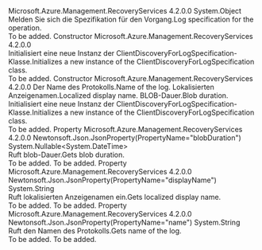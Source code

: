 <Type Name="ClientDiscoveryForLogSpecification" FullName="Microsoft.Azure.Management.RecoveryServices.Models.ClientDiscoveryForLogSpecification">
  <TypeSignature Language="C#" Value="public class ClientDiscoveryForLogSpecification" />
  <TypeSignature Language="ILAsm" Value=".class public auto ansi beforefieldinit ClientDiscoveryForLogSpecification extends System.Object" />
  <TypeSignature Language="DocId" Value="T:Microsoft.Azure.Management.RecoveryServices.Models.ClientDiscoveryForLogSpecification" />
  <TypeSignature Language="VB.NET" Value="Public Class ClientDiscoveryForLogSpecification" />
  <TypeSignature Language="F#" Value="type ClientDiscoveryForLogSpecification = class" />
  <AssemblyInfo>
    <AssemblyName>Microsoft.Azure.Management.RecoveryServices</AssemblyName>
    <AssemblyVersion>4.2.0.0</AssemblyVersion>
  </AssemblyInfo>
  <Base>
    <BaseTypeName>System.Object</BaseTypeName>
  </Base>
  <Interfaces />
  <Docs>
    <summary>
            <span data-ttu-id="238cb-101">Melden Sie sich die Spezifikation für den Vorgang.</span><span class="sxs-lookup"><span data-stu-id="238cb-101">Log specification for the operation.</span></span>
            </summary>
    <remarks>To be added.</remarks>
  </Docs>
  <Members>
    <Member MemberName=".ctor">
      <MemberSignature Language="C#" Value="public ClientDiscoveryForLogSpecification ();" />
      <MemberSignature Language="ILAsm" Value=".method public hidebysig specialname rtspecialname instance void .ctor() cil managed" />
      <MemberSignature Language="DocId" Value="M:Microsoft.Azure.Management.RecoveryServices.Models.ClientDiscoveryForLogSpecification.#ctor" />
      <MemberSignature Language="VB.NET" Value="Public Sub New ()" />
      <MemberType>Constructor</MemberType>
      <AssemblyInfo>
        <AssemblyName>Microsoft.Azure.Management.RecoveryServices</AssemblyName>
        <AssemblyVersion>4.2.0.0</AssemblyVersion>
      </AssemblyInfo>
      <Parameters />
      <Docs>
        <summary>
            <span data-ttu-id="238cb-102">Initialisiert eine neue Instanz der ClientDiscoveryForLogSpecification-Klasse.</span><span class="sxs-lookup"><span data-stu-id="238cb-102">Initializes a new instance of the ClientDiscoveryForLogSpecification class.</span></span>
            </summary>
        <remarks>To be added.</remarks>
      </Docs>
    </Member>
    <Member MemberName=".ctor">
      <MemberSignature Language="C#" Value="public ClientDiscoveryForLogSpecification (string name = null, string displayName = null, Nullable&lt;DateTime&gt; blobDuration = null);" />
      <MemberSignature Language="ILAsm" Value=".method public hidebysig specialname rtspecialname instance void .ctor(string name, string displayName, valuetype System.Nullable`1&lt;valuetype System.DateTime&gt; blobDuration) cil managed" />
      <MemberSignature Language="DocId" Value="M:Microsoft.Azure.Management.RecoveryServices.Models.ClientDiscoveryForLogSpecification.#ctor(System.String,System.String,System.Nullable{System.DateTime})" />
      <MemberSignature Language="VB.NET" Value="Public Sub New (Optional name As String = null, Optional displayName As String = null, Optional blobDuration As Nullable(Of DateTime) = null)" />
      <MemberSignature Language="F#" Value="new Microsoft.Azure.Management.RecoveryServices.Models.ClientDiscoveryForLogSpecification : string * string * Nullable&lt;DateTime&gt; -&gt; Microsoft.Azure.Management.RecoveryServices.Models.ClientDiscoveryForLogSpecification" Usage="new Microsoft.Azure.Management.RecoveryServices.Models.ClientDiscoveryForLogSpecification (name, displayName, blobDuration)" />
      <MemberType>Constructor</MemberType>
      <AssemblyInfo>
        <AssemblyName>Microsoft.Azure.Management.RecoveryServices</AssemblyName>
        <AssemblyVersion>4.2.0.0</AssemblyVersion>
      </AssemblyInfo>
      <Parameters>
        <Parameter Name="name" Type="System.String" />
        <Parameter Name="displayName" Type="System.String" />
        <Parameter Name="blobDuration" Type="System.Nullable&lt;System.DateTime&gt;" />
      </Parameters>
      <Docs>
        <param name="name"><span data-ttu-id="238cb-103">Der Name des Protokolls.</span><span class="sxs-lookup"><span data-stu-id="238cb-103">Name of the log.</span></span></param>
        <param name="displayName"><span data-ttu-id="238cb-104">Lokalisierten Anzeigenamen.</span><span class="sxs-lookup"><span data-stu-id="238cb-104">Localized display name.</span></span></param>
        <param name="blobDuration"><span data-ttu-id="238cb-105">BLOB-Dauer.</span><span class="sxs-lookup"><span data-stu-id="238cb-105">Blob duration.</span></span></param>
        <summary>
            <span data-ttu-id="238cb-106">Initialisiert eine neue Instanz der ClientDiscoveryForLogSpecification-Klasse.</span><span class="sxs-lookup"><span data-stu-id="238cb-106">Initializes a new instance of the ClientDiscoveryForLogSpecification class.</span></span>
            </summary>
        <remarks>To be added.</remarks>
      </Docs>
    </Member>
    <Member MemberName="BlobDuration">
      <MemberSignature Language="C#" Value="public Nullable&lt;DateTime&gt; BlobDuration { get; }" />
      <MemberSignature Language="ILAsm" Value=".property instance valuetype System.Nullable`1&lt;valuetype System.DateTime&gt; BlobDuration" />
      <MemberSignature Language="DocId" Value="P:Microsoft.Azure.Management.RecoveryServices.Models.ClientDiscoveryForLogSpecification.BlobDuration" />
      <MemberSignature Language="VB.NET" Value="Public ReadOnly Property BlobDuration As Nullable(Of DateTime)" />
      <MemberSignature Language="F#" Value="member this.BlobDuration : Nullable&lt;DateTime&gt;" Usage="Microsoft.Azure.Management.RecoveryServices.Models.ClientDiscoveryForLogSpecification.BlobDuration" />
      <MemberType>Property</MemberType>
      <AssemblyInfo>
        <AssemblyName>Microsoft.Azure.Management.RecoveryServices</AssemblyName>
        <AssemblyVersion>4.2.0.0</AssemblyVersion>
      </AssemblyInfo>
      <Attributes>
        <Attribute>
          <AttributeName>Newtonsoft.Json.JsonProperty(PropertyName="blobDuration")</AttributeName>
        </Attribute>
      </Attributes>
      <ReturnValue>
        <ReturnType>System.Nullable&lt;System.DateTime&gt;</ReturnType>
      </ReturnValue>
      <Docs>
        <summary>
            <span data-ttu-id="238cb-107">Ruft blob-Dauer.</span><span class="sxs-lookup"><span data-stu-id="238cb-107">Gets blob duration.</span></span>
            </summary>
        <value>To be added.</value>
        <remarks>To be added.</remarks>
      </Docs>
    </Member>
    <Member MemberName="DisplayName">
      <MemberSignature Language="C#" Value="public string DisplayName { get; }" />
      <MemberSignature Language="ILAsm" Value=".property instance string DisplayName" />
      <MemberSignature Language="DocId" Value="P:Microsoft.Azure.Management.RecoveryServices.Models.ClientDiscoveryForLogSpecification.DisplayName" />
      <MemberSignature Language="VB.NET" Value="Public ReadOnly Property DisplayName As String" />
      <MemberSignature Language="F#" Value="member this.DisplayName : string" Usage="Microsoft.Azure.Management.RecoveryServices.Models.ClientDiscoveryForLogSpecification.DisplayName" />
      <MemberType>Property</MemberType>
      <AssemblyInfo>
        <AssemblyName>Microsoft.Azure.Management.RecoveryServices</AssemblyName>
        <AssemblyVersion>4.2.0.0</AssemblyVersion>
      </AssemblyInfo>
      <Attributes>
        <Attribute>
          <AttributeName>Newtonsoft.Json.JsonProperty(PropertyName="displayName")</AttributeName>
        </Attribute>
      </Attributes>
      <ReturnValue>
        <ReturnType>System.String</ReturnType>
      </ReturnValue>
      <Docs>
        <summary>
            <span data-ttu-id="238cb-108">Ruft lokalisierten Anzeigenamen ein.</span><span class="sxs-lookup"><span data-stu-id="238cb-108">Gets localized display name.</span></span>
            </summary>
        <value>To be added.</value>
        <remarks>To be added.</remarks>
      </Docs>
    </Member>
    <Member MemberName="Name">
      <MemberSignature Language="C#" Value="public string Name { get; }" />
      <MemberSignature Language="ILAsm" Value=".property instance string Name" />
      <MemberSignature Language="DocId" Value="P:Microsoft.Azure.Management.RecoveryServices.Models.ClientDiscoveryForLogSpecification.Name" />
      <MemberSignature Language="VB.NET" Value="Public ReadOnly Property Name As String" />
      <MemberSignature Language="F#" Value="member this.Name : string" Usage="Microsoft.Azure.Management.RecoveryServices.Models.ClientDiscoveryForLogSpecification.Name" />
      <MemberType>Property</MemberType>
      <AssemblyInfo>
        <AssemblyName>Microsoft.Azure.Management.RecoveryServices</AssemblyName>
        <AssemblyVersion>4.2.0.0</AssemblyVersion>
      </AssemblyInfo>
      <Attributes>
        <Attribute>
          <AttributeName>Newtonsoft.Json.JsonProperty(PropertyName="name")</AttributeName>
        </Attribute>
      </Attributes>
      <ReturnValue>
        <ReturnType>System.String</ReturnType>
      </ReturnValue>
      <Docs>
        <summary>
            <span data-ttu-id="238cb-109">Ruft den Namen des Protokolls.</span><span class="sxs-lookup"><span data-stu-id="238cb-109">Gets name of the log.</span></span>
            </summary>
        <value>To be added.</value>
        <remarks>To be added.</remarks>
      </Docs>
    </Member>
  </Members>
</Type>